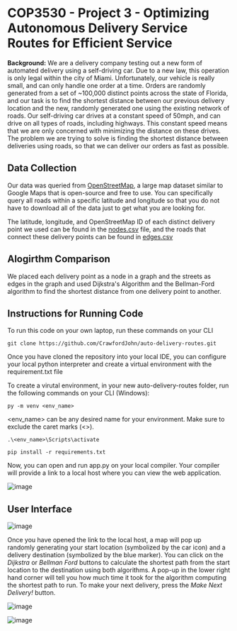 <H1> COP3530 - Project 3 - Optimizing Autonomous Delivery Service Routes for Efficient Service </h1>

**Background:** We are a delivery company testing out a new form of automated delivery using a self-driving car. Due to a new law, this operation is only legal within the city of Miami. Unfortunately, our vehicle is really small, and can only handle one order at a time. Orders are randomly generated from a set of ~100,000 distinct points across the state of Florida, and our task is to find the shortest distance between our previous delivery location and the new, randomly generated one using the existing network of roads. Our self-driving car drives at a constant speed of 50mph, and can drive on all types of roads, including highways. This constant speed means that we are only concerned with minimizing the distance on these drives. The problem we are trying to solve is finding the shortest distance between deliveries using roads, so that we can deliver our orders as fast as possible.

<h2> Data Collection </h2>

Our data was queried from [OpenStreetMap](https://www.openstreetmap.org/#map=5/29.037/-75.410), a large map dataset similar to Google Maps that is open-source and free to use. You can specifically query all roads within a specific latitude and longitude so that you do not have to download all of the data just to get what you are looking for.

The latitude, longitude, and OpenStreetMap ID of each distinct delivery point we used can be found in the [nodes.csv](https://github.com/CrawfordJohn/auto-delivery-routes/blob/main/nodes.csv) file, and the roads that connect these delivery points can be found in [edges.csv](https://github.com/CrawfordJohn/auto-delivery-routes/blob/main/edges.csv)


<h2> Alogirthm Comparison </h2>

We placed each delivery point as a node in a graph and the streets as edges in the graph and used Dijkstra's Algorithm and the Bellman-Ford algorithm to find the shortest distance from one delivery point to another. 

<h2> Instructions for Running Code </h2>

To run this code on your own laptop, run these commands on your CLI

```
git clone https://github.com/CrawfordJohn/auto-delivery-routes.git
```

Once you have cloned the repository into your local IDE, you can configure your local python interpreter and create a virtual environment with the requirement.txt file

To create a virutal environment, in your new auto-delivery-routes folder, run the following commands on your CLI (Windows): 

```
py -m venv <env_name>
```

<env_name> can be any desired name for your environment.
Make sure to exclude the caret marks (<>).

```
.\<env_name>\Scripts\activate
```

```
pip install -r requirements.txt
```

Now, you can open and run app.py on your local compiler.
Your compiler will provide a link to a local host where you can view the web application.

![image](https://github.com/CrawfordJohn/auto-delivery-routes/assets/64513150/237d377e-9f4a-40ab-aaa2-89fea8d40bef)


<h2> User Interface </h2>

![image](https://github.com/CrawfordJohn/auto-delivery-routes/assets/64513150/d51f4dc7-08a3-457c-9d3f-56e903ecae4a)

Once you have opened the link to the local host, a map will pop up randomly generating your start location (symbolized by the car icon) and a delivery destination (symbolized by the blue marker). You can click on the _Dijkstra_ or _Bellman Ford_ buttons to calculate the shortest path from the start location to the destination using both algorithms. A pop-up in the lower right hand corner will tell you how much time it took for the algorithm computing the shortest path to run. To make your next delivery, press the _Make Next Delivery!_ button.

![image](https://github.com/CrawfordJohn/auto-delivery-routes/assets/64513150/5750574b-1a76-409d-a012-5dd9a258952a)

![image](https://github.com/CrawfordJohn/auto-delivery-routes/assets/64513150/16ad45d8-cb56-4554-8297-433097b2e893)



